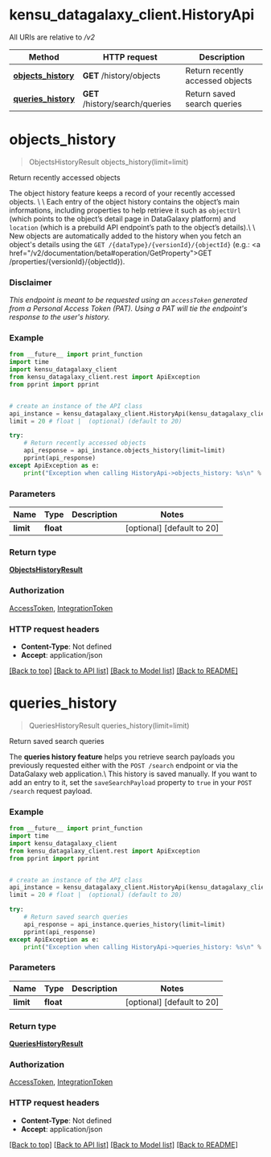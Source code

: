 # kensu_datagalaxy_client.HistoryApi

All URIs are relative to */v2*

Method | HTTP request | Description
------------- | ------------- | -------------
[**objects_history**](HistoryApi.md#objects_history) | **GET** /history/objects | Return recently accessed objects
[**queries_history**](HistoryApi.md#queries_history) | **GET** /history/search/queries | Return saved search queries

# **objects_history**
> ObjectsHistoryResult objects_history(limit=limit)

Return recently accessed objects

The object history feature keeps a record of your recently accessed objects. \\ \\ Each entry of the object history contains the object’s main informations, including properties to help retrieve it such as <code>objectUrl</code> (which points to the object’s detail page in DataGalaxy platform) and <code>location</code> (which is a prebuild API endpoint’s path to the object’s details).\\ \\ New objects are automatically added to the history when you fetch an object's details using the <code>GET /{dataType}/{versionId}/{objectId}</code> (e.g.: <a href=\"/v2/documentation/beta#operation/GetProperty\">GET /properties/{versionId}/{objectId}</a>). <h3>Disclaimer</h3> <i>This endpoint is meant to be requested using an <code>accessToken</code> generated from a Personal Access Token (PAT). Using a PAT will tie the endpoint's response to the user's history. </i>

### Example
```python
from __future__ import print_function
import time
import kensu_datagalaxy_client
from kensu_datagalaxy_client.rest import ApiException
from pprint import pprint


# create an instance of the API class
api_instance = kensu_datagalaxy_client.HistoryApi(kensu_datagalaxy_client.ApiClient(configuration))
limit = 20 # float |  (optional) (default to 20)

try:
    # Return recently accessed objects
    api_response = api_instance.objects_history(limit=limit)
    pprint(api_response)
except ApiException as e:
    print("Exception when calling HistoryApi->objects_history: %s\n" % e)
```

### Parameters

Name | Type | Description  | Notes
------------- | ------------- | ------------- | -------------
 **limit** | **float**|  | [optional] [default to 20]

### Return type

[**ObjectsHistoryResult**](ObjectsHistoryResult.md)

### Authorization

[AccessToken](../README.md#AccessToken), [IntegrationToken](../README.md#IntegrationToken)

### HTTP request headers

 - **Content-Type**: Not defined
 - **Accept**: application/json

[[Back to top]](#) [[Back to API list]](../README.md#documentation-for-api-endpoints) [[Back to Model list]](../README.md#documentation-for-models) [[Back to README]](../README.md)

# **queries_history**
> QueriesHistoryResult queries_history(limit=limit)

Return saved search queries

The <b>queries history feature</b> helps you retrieve search payloads you previously requested either with the <code>POST /search</code> endpoint or via the DataGalaxy web application.\\ This history is saved manually. If you want to add an entry to it, set the <code>saveSearchPayload</code> property to <code>true</code> in your <code>POST /search</code> request payload.

### Example
```python
from __future__ import print_function
import time
import kensu_datagalaxy_client
from kensu_datagalaxy_client.rest import ApiException
from pprint import pprint


# create an instance of the API class
api_instance = kensu_datagalaxy_client.HistoryApi(kensu_datagalaxy_client.ApiClient(configuration))
limit = 20 # float |  (optional) (default to 20)

try:
    # Return saved search queries
    api_response = api_instance.queries_history(limit=limit)
    pprint(api_response)
except ApiException as e:
    print("Exception when calling HistoryApi->queries_history: %s\n" % e)
```

### Parameters

Name | Type | Description  | Notes
------------- | ------------- | ------------- | -------------
 **limit** | **float**|  | [optional] [default to 20]

### Return type

[**QueriesHistoryResult**](QueriesHistoryResult.md)

### Authorization

[AccessToken](../README.md#AccessToken), [IntegrationToken](../README.md#IntegrationToken)

### HTTP request headers

 - **Content-Type**: Not defined
 - **Accept**: application/json

[[Back to top]](#) [[Back to API list]](../README.md#documentation-for-api-endpoints) [[Back to Model list]](../README.md#documentation-for-models) [[Back to README]](../README.md)

